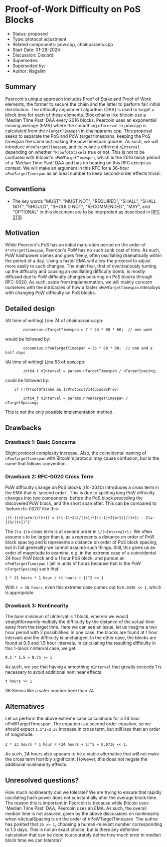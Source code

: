 # Proof-of-Work Difficulty on PoS Blocks

- Status: proposed
- Type: protocol adjustment
- Related components: pow.cpp, chainparams.cpp
- Start Date: 01-28-2024
- Discussion: Discord
- Supersedes: 
- Superseded by:
- Author: Nagalim

## Summary

Peercoin's unique approach includes Proof of Stake and Proof of Work elements, the former to secure the chain and the latter to perform fair initial distribution.
The difficulty adjustment algorithm (DAA) is used to target a block time for each of these elements.
Blockchains like bitcoin use a 'Median Time Past' DAA every 2016 blocks.
Peercoin uses an exponential moving average (EMA) where the smoothing `nInterval` in pow.cpp is calculated from the `nTargetTimespan` in chainparams.cpp.
This proposal seeks to separate the PoS and PoW target timespans, keeping the PoS timespan the same but making the pow timespan quicker.
As such, we will introduce `nPoWTargetTimespan`, and calculate a different `nInterval` depending on whether `fProofOfStake` is true or not.
This is not to be confused with Bitcoin's `nPoWTargetTimespan`, which is the 2016 block period of a 'Median Time Past' DAA and has no bearing on this RFC except as context.
We will make an argument in this RFC for a 36-hour `nPowTargetTimespan` as an ideal number to keep second-order effects trivial.

## Conventions
- The key words "MUST", "MUST NOT", "REQUIRED", "SHALL", "SHALL NOT", "SHOULD", "SHOULD NOT", "RECOMMENDED", "MAY", and "OPTIONAL" in this document are to be interpreted as described in [RFC 2119](http://tools.ietf.org/html/rfc2119).

## Motivation

While Peercoin's PoS has an initial maturation period on the order of `4*nTargetTimespan`, Peercon's PoW has no such sunk cost of time.
As such, PoW hashpower comes and goes freely, often oscillating dramatically within the period of a day.
Using a faster EMA will allow the protocol to adjust more easily to such changes.
The main fear, that of overzealously turning up the difficulty and causing an oscillating difficulty bomb, is mostly diffused due to PoW difficulty changes occuring on PoS blocks through RFC-0020.
As such, aside from implementation, we will mainly concern ourselves with the intricacies of how a faster `nPoWTargetTimespan` interplays with changing PoW difficulty on PoS blocks.

## Detailed design

(At time of writing) Line 74 of chainparams.cpp:

`        consensus.nTargetTimespan = 7 * 24 * 60 * 60;  // one week`

would be followed by:

`        consensus.nPoWTargetTimespan = 36 * 60 * 60;  // one and a half days`

(At time of writing) Line 53 of pow.cpp:

`        int64_t nInterval = params.nTargetTimespan / nTargetSpacing;`

could be followed by:

`    if (!fProofOfStake && IsProtocolV14(pindexPrev)`

`        int64_t nInterval = params.nPoWTargetTimespan / nTargetSpacing;`

This is not the only possible implementation method.

## Drawbacks

### Drawback 1: Basic Concerns
Slight protocol complexity increase.  Also, the coincidental naming of `nPowTargetTimespan` with Bitcoin's protocol may cause confusion, but is the name that follows convention.

### Drawback 2: RFC-0020 Cross Term
PoW difficulty change on PoS blocks (rfc-0020) introduces a cross term in the EMA that is 'second order'.
This is due to splitting long PoW difficulty changes into two components: before the PoS block preceding the discovered PoW block, and the short span after.
This can be compared to 'before rfc-0020' like this:

`[(t-1)+2(a+b)]/(t+1) = [(t-1)+2a]/(t+1)*[(t-1)+2(b+1)]/(t+1) - 2(a-1)b/(t+1)^2`

The `2(a-1)b` cross term is at second order in `1/(nInterval+1)`.
We often assume `a` to be larger than `b`, as `a` represents a distance on order of PoW block spacing and b represents a distance on order of PoS block spacing, but in full generality we cannot assume such things.
Still, this gives us an order of magnitude to examine, e.g. in the extreme case of a coincidental 24 hour PoW block and a 1 hour PoS block, and pursue an `nPoWTargetTimespan` t (all in units of hours because that is the PoW `nTargetSpacing`) such that:

`2 * 23 hours * 1 hour / (t hours + 1)^2 << 1`

With `t = 36 hours`, even this extreme case comes out to `0.0336 << 1`, which is appropriate.

### Drawback 3: Nonlinearity
The bare minimum of nInterval is 1 block, wherein we would straightforwardly multiply the difficulty by the distance of the actual time away from the target time.
Here we can see an issue, let us imagine a two hour period with 2 possibilities.
In one case, the blocks are found at 1 hour intervals and the difficulty is unchanged.
In the other case, the blocks are found at 0.5 and 1.5 hour intervals.
In calculating the resulting difficulty in this 1-block nInterval case, we get:

`0.5 * 1.5 = 0.75 != 1`

As such, we see that having a smoothing `nInterval` that greatly exceeds 1 is necessary to avoid additional nonlinear effects.

`t hours >> 1`

36 Seems like a safer number here than 24.

## Alternatives

Let us perform the above extreme case calculations for a 24 hour nPoWTargetTimespan.
The equation is a second order equation, so we should expect `1.5^2=2.25` increase in cross term, but still less than an order of magnitude:

`2 * 23 hours * 1 hour / (24 hours + 1)^2 = 0.0736 << 1`.

As such, 24 hours also appears to be a viable alternative that will not make the cross term horribly significant.
However, this does not negate the additional nonlinearity effects.

## Unresolved questions?

How much nonlinearity can we tolerate?
We are trying to ensure that rapidly oscillating hash power does not substantially alter the average block time.
The reason this is important in Peercoin is because while Bitcoin uses 'Median Time Past' DAA, Peercoin uses an EMA.
As such, the overall median time is not assured, given by the above discussions on nonlinearity when nActualSpacing is on the order of nPoWTargetTimespan.
The author has posited that `36 >> 1`, choosing a human-relevant number corresponding to 1.5 days.
This is not an exact choice, but is there any definitive calculation that can be done to accurately define how much error in median block time we can tolerate?
